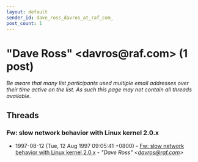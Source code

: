 ```yaml
---
layout: default
sender_id: dave_ross_davros_at_raf_com_
post_count: 1
---
```


# "Dave Ross" <davros<span>@</span>raf.com> (1 post)

_Be aware that many list participants used multiple email addresses over their time active on the list. As such this page may not contain all threads available._

## Threads

### Fw: slow network behavior with Linux kernel 2.0.x
+ 1997-08-12 (Tue, 12 Aug 1997 09:05:41 +0800) - [Fw: slow network behavior with Linux kernel 2.0.x](/archive/1997/08/62db12aed501170900779441fceab8d9d436704d87979f1145d065f32640ffd5) - _"Dave Ross" \<davros@raf.com\>_

